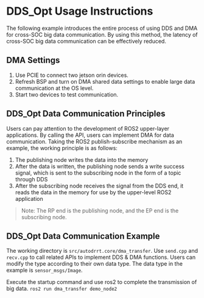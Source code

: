 # DDS_Opt Usage Instructions

The following example introduces the entire process of using DDS and DMA for cross-SOC big data communication. By using this method, the latency of cross-SOC big data communication can be effectively reduced.


## DMA Settings
1. Use PCIE to connect two jetson orin devices.
2. Refresh BSP and turn on DMA shared data settings to enable large data communication at the OS level.
3. Start two devices to test communication.

## DDS_Opt Data Communication Principles
Users can pay attention to the development of ROS2 upper-layer applications. By calling the API, users can implement DMA for data communication. Taking the ROS2 publish-subscribe mechanism as an example, the working principle is as follows:

1.  The publishing node writes the data into the memory
2.  After the data is written, the publishing node sends a write success signal, which is sent to the subscribing node in the form of a topic through DDS
3.  After the subscribing node receives the signal from the DDS end, it reads the data in the memory for use by the upper-level ROS2 application

> Note: The RP end is the publishing node, and the EP end is the subscribing node.


## DDS_Opt Data Communication Example
The working directory is `src/autodrrt.core/dma_transfer`.
Use `send.cpp` and `recv.cpp` to call related APIs to implement DDS & DMA functions. Users can modify the type according to their own data type. The data type in the example is `sensor_msgs/Image`.

Execute the startup command and use ros2 to complete the transmission of big data. 
`ros2 run dma_transfer demo_node2`

